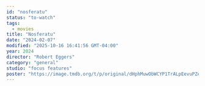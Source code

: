 ```yaml
---
id: "nosferatu"
status: "to-watch"
tags:
  - movies
title: "Nosferatu"
date: "2024-02-07"
modified: "2025-10-16 16:41:56 GMT-04:00"
year: 2024
director: "Robert Eggers"
category: "general"
studio: "focus features"
poster: "https://image.tmdb.org/t/p/original/dHphMuwObWCYP1TrALpEevuPZe3.jpg"
---
```

